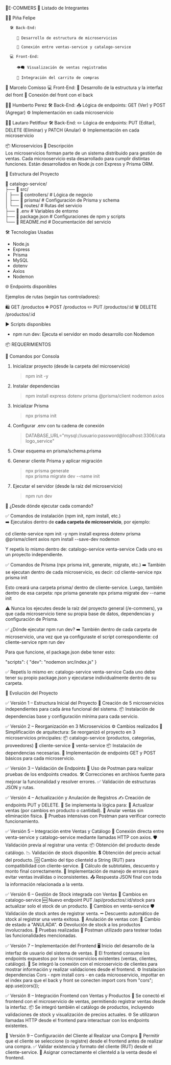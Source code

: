 🛒E-COMMERS
👥 Listado de Integrantes

   🧑‍💻 Piña Felipe
   
      🛠️ Back-End:
      
         🔧 Desarrollo de estructura de microservicios
         
         🔗 Conexión entre ventas-service y catalogo-service
         
      💻 Front-End:
      
         👁️‍🗨️ Visualización de ventas registradas
         
         🛒 Integración del carrito de compras

   🎨 Marcelo Comisso
      💻 Front-End:
         🧱 Desarrollo de la estructura y la interfaz del front
         🔌 Conexión del front con el back

   🧑‍🔧 Humberto Perez
      🛠️ Back-End:
         📥 Lógica de endpoints: GET (Ver) y POST (Agregar)
         ⚙️ Implementación en cada microservicio

   🧑‍🔧 Lautaro Petitfour
      🛠️ Back-End:
         ✏️ Lógica de endpoints: PUT (Editar), DELETE (Eliminar) y PATCH (Anular)
         ⚙️ Implementación en cada microservicio

📦 Microservicios
📄 Descripción  
Los microservicios forman parte de un sistema distribuido para gestión de ventas. Cada microoservicio esta desarrollado para cumplir distintas funciones. Están desarrollados en Node.js con Express y Prisma ORM.

🧱 Estructura del Proyecto

📁 catalogo-service/  
├── 📁 src/  
│   ├── 📁 controllers/         # Lógica de negocio  
│   ├── 📁 prisma/              # Configuración de Prisma y schema  
│   └── 📁 routes/              # Rutas del servicio  
├── 📄 .env                     # Variables de entorno  
├── 📄 package.json             # Configuraciones de npm y scripts  
└── 📄 README.md                # Documentación del servicio  

🛠 Tecnologías Usadas  
- Node.js  
- Express  
- Prisma  
- MySQL  
- dotenv  
- Axios  
- Nodemon  

🌐 Endpoints disponibles

Ejemplos de rutas (según tus controladores):

🛍️ GET /productos
➕ POST /productos
✏️ PUT /productos/:id 
🗑️ DELETE /productos/:id 


▶️ Scripts disponibles  
- npm run dev: Ejecuta el servidor en modo desarrollo con Nodemon  

📦 REQUERIMIENTOS  

🔧 Comandos por Consola  

1. Inicializar proyecto (desde la carpeta del microservicio)  
   > npm init -y  

2. Instalar dependencias  
   > npm install express dotenv prisma @prisma/client nodemon axios  

3. Inicializar Prisma  
   > npx prisma init  

4. Configurar .env con tu cadena de conexión  
   > DATABASE_URL="mysql://usuario:password@localhost:3306/catalogo_service"  

5. Crear esquema en prisma/schema.prisma  

6. Generar cliente Prisma y aplicar migración  
   > npx prisma generate  
   > npx prisma migrate dev --name init  

7. Ejecutar el servidor (desde la raíz del microservicio)  
   > npm run dev  

📌 ¿Desde dónde ejecutar cada comando?

✅ Comandos de instalación (npm init, npm install, etc.)  
➡️ Ejecutalos dentro de **cada carpeta de microservicio**, por ejemplo:


cd cliente-service
npm init -y
npm install express dotenv prisma @prisma/client axios
npm install --save-dev nodemon


Y repetís lo mismo dentro de:
  catalogo-service
  venta-service
Cada uno es un proyecto independiente.

✅ Comandos de Prisma (npx prisma init, generate, migrate, etc.)
➡️ También se ejecutan dentro de cada microservicio, es decir:
  cd cliente-service
  npx prisma init

Esto creará una carpeta prisma/ dentro de cliente-service. Luego, también dentro de esa carpeta:
  npx prisma generate
  npx prisma migrate dev --name init

⚠️ Nunca los ejecutes desde la raíz del proyecto general (/e-commers), ya que cada microservicio tiene su propia base de datos, dependencias y configuración de Prisma.

✅ ¿Dónde ejecutar npm run dev?
➡️ También dentro de cada carpeta de microservicio, una vez que ya configuraste el script correspondiente:
  cd cliente-service
  npm run dev

Para que funcione, el package.json debe tener esto:

"scripts": {
  "dev": "nodemon src/index.js"
}

✅ Repetís lo mismo en:
  catalogo-service
  venta-service
Cada uno debe tener su propio package.json y ejecutarse individualmente dentro de su carpeta.

📝 Evolución del Proyecto

✅ Versión 1 – Estructura Inicial del Proyecto
   🧱 Creación de 5 microservicios independientes para cada área funcional del sistema.
   📦 Instalación de dependencias base y configuración mínima para cada servicio.

✅ Versión 2 – Reorganización en 3 Microservicios
   ⚙️ Cambios realizados
   🔁 Simplificación de arquitectura: Se reorganizó el proyecto en 3 microservicios principales:
   📦 catalogo-service (productos, categorías, proveedores)
   🧍 cliente-service
   🧾 venta-service
   📦 Instalación de dependencias necesarias.
   🔌 Implementación de endpoints GET y POST básicos para cada microservicio.

✅ Versión 3 – Validación de Endpoints
   🧪 Uso de Postman para realizar pruebas de los endpoints creados.
   🛠️ Correcciones en archivos fuente para mejorar la funcionalidad y resolver errores.
   ✅ Validación de estructuras JSON y rutas.

✅ Versión 4 – Actualización y Anulación de Registros
   ✍️ Creación de endpoints PUT y DELETE.
   🔄 Se implementa la lógica para:
   🔧 Actualizar ventas (por cambios en producto o cantidad).
   🚫 Anular ventas sin eliminación física.
   🧪 Pruebas intensivas con Postman para verificar correcto funcionamiento.

✅ Versión 5 – Integración entre Ventas y Catálogo
   🔗 Conexión directa entre venta-service y catalogo-service mediante llamadas HTTP con axios.
   🛡️ Validación previa al registrar una venta:
   📦 Obtención del producto desde catálogo.
   📉 Validación de stock disponible.
   💲 Obtención del precio actual del producto.
   🆔 Cambio del tipo clienteId a String (RUT) para compatibilidad con cliente-service.
   🧮 Cálculo de subtotales, descuento y monto final correctamente.
   🚨 Implementación de manejo de errores para evitar ventas inválidas o inconsistentes.
   📤 Respuesta JSON final con toda la información relacionada a la venta.

✅ Versión 6 – Gestión de Stock integrada con Ventas
   🔧 Cambios en catalogo-service
   🆕 Nuevo endpoint PUT /api/productos/:id/stock para actualizar solo el stock de un producto.
   🔧 Cambios en venta-service
   🛡️ Validación de stock antes de registrar venta.
   ➖ Descuento automático de stock al registrar una venta exitosa.
   🚫 Anulación de ventas con:
   🔄 Cambio de estado a "ANULADA".
   ♻️ Devolución de stock a los productos involucrados.
   🧪 Pruebas realizadas
   🧪 Postman utilizado para testear todas las funcionalidades mencionadas.

✅ Versión 7 – Implementación del Frontend
   🖥️ Inicio del desarrollo de la interfaz de usuario del sistema de ventas.
   🔗 El frontend consume los endpoints expuestos por los microservicios existentes (ventas, clientes, catálogo).
   👤 Se integró la conexión con el microservicio de clientes para mostrar información y realizar validaciones desde el frontend.
   ⚙️ Instalacion dependencias Cors - npm install cors - en cada microoservicio, impottar en el index para que el back y front se conecten 
   import cors from "cors";
   app.use(cors());

✅ Versión 8 – Integración Frontend con Ventas y Productos
   🧾 Se conectó el frontend con el microservicio de ventas, permitiendo registrar ventas desde la interfaz.
   📦 Se integró también el catálogo de productos, incluyendo validaciones de stock y visualización de precios actuales.
   🌐 Se utilizaron llamadas HTTP desde el frontend para interactuar con los endpoints existentes.

🚧 Versión 9 – Configuración del Cliente al Realizar una Compra 
   👤 Permitir que el cliente se seleccione (o registre) desde el frontend antes de realizar una compra.
   ✅ Validar existencia y formato del cliente (RUT) desde el cliente-service.
   🔗 Asignar correctamente el clienteId a la venta desde el frontend.

   

